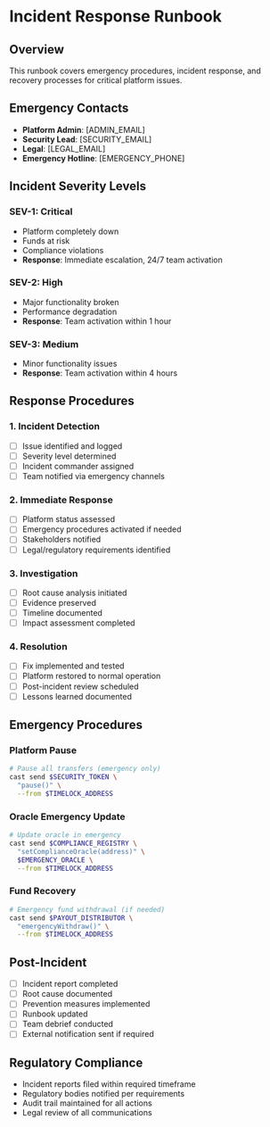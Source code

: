 # Incident Response Runbook

## Overview
This runbook covers emergency procedures, incident response, and recovery processes for critical platform issues.

## Emergency Contacts
- **Platform Admin**: [ADMIN_EMAIL]
- **Security Lead**: [SECURITY_EMAIL]
- **Legal**: [LEGAL_EMAIL]
- **Emergency Hotline**: [EMERGENCY_PHONE]

## Incident Severity Levels

### SEV-1: Critical
- Platform completely down
- Funds at risk
- Compliance violations
- **Response**: Immediate escalation, 24/7 team activation

### SEV-2: High
- Major functionality broken
- Performance degradation
- **Response**: Team activation within 1 hour

### SEV-3: Medium
- Minor functionality issues
- **Response**: Team activation within 4 hours

## Response Procedures

### 1. Incident Detection
- [ ] Issue identified and logged
- [ ] Severity level determined
- [ ] Incident commander assigned
- [ ] Team notified via emergency channels

### 2. Immediate Response
- [ ] Platform status assessed
- [ ] Emergency procedures activated if needed
- [ ] Stakeholders notified
- [ ] Legal/regulatory requirements identified

### 3. Investigation
- [ ] Root cause analysis initiated
- [ ] Evidence preserved
- [ ] Timeline documented
- [ ] Impact assessment completed

### 4. Resolution
- [ ] Fix implemented and tested
- [ ] Platform restored to normal operation
- [ ] Post-incident review scheduled
- [ ] Lessons learned documented

## Emergency Procedures

### Platform Pause
```bash
# Pause all transfers (emergency only)
cast send $SECURITY_TOKEN \
  "pause()" \
  --from $TIMELOCK_ADDRESS
```

### Oracle Emergency Update
```bash
# Update oracle in emergency
cast send $COMPLIANCE_REGISTRY \
  "setComplianceOracle(address)" \
  $EMERGENCY_ORACLE \
  --from $TIMELOCK_ADDRESS
```

### Fund Recovery
```bash
# Emergency fund withdrawal (if needed)
cast send $PAYOUT_DISTRIBUTOR \
  "emergencyWithdraw()" \
  --from $TIMELOCK_ADDRESS
```

## Post-Incident
- [ ] Incident report completed
- [ ] Root cause documented
- [ ] Prevention measures implemented
- [ ] Runbook updated
- [ ] Team debrief conducted
- [ ] External notification sent if required

## Regulatory Compliance
- Incident reports filed within required timeframe
- Regulatory bodies notified per requirements
- Audit trail maintained for all actions
- Legal review of all communications
